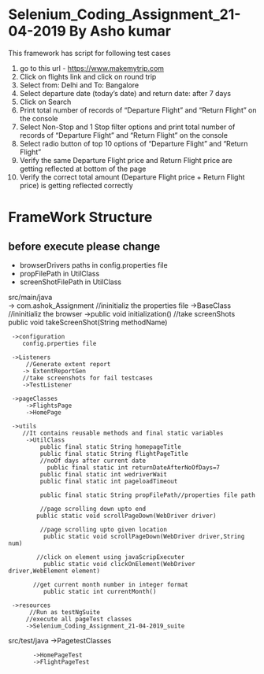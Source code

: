 # Selenium_Coding_Assignment_21-04-2019 By Asho kumar

This framework has script for following test cases

1) go to this url - https://www.makemytrip.com
2) Click on flights link and click on round trip
3) Select from: Delhi and To: Bangalore
4) Select departure date (today’s date) and return date: after 7 days 
5) Click on Search
6) Print total number of records of “Departure Flight” and “Return Flight” on the console
7) Select Non-Stop and 1 Stop filter options and print total number of records of “Departure Flight” and “Return Flight” on the console
8) Select radio button of top 10 options of “Departure Flight” and “Return Flight”
9) Verify the same Departure Flight price and Return Flight price are getting reflected at bottom of the page
10) Verify the correct total amount (Departure Flight price + Return Flight price) is getting reflected correctly

FrameWork Structure
=====================   
before execute please change 
-----------------------------
* browserDrivers paths in config.properties file
* propFilePath in UtilClass
* screenShotFilePath in UtilClass


src/main/java                                                        
-> com.ashok_Assignment
        //ininitializ the properties file
      ->BaseClass
         //ininitializ the browser
         ->public void initialization()
         //take screenShots
         public void takeScreenShot(String methodName)
         
     ->configuration
        config.prperties file
        
     ->Listeners
         //Generate extent report
        -> ExtentReportGen
        //take screenshots for fail testcases
        ->TestListener
     
     ->pageClasses
         ->FlightsPage
         ->HomePage         
    
     ->utils
        //It contains reusable methods and final static variables
         ->UtilClass
             public final static String homepageTitle
             public final static String flightPageTitle
             //noOf days after current date 
	           public final static int returnDateAfterNoOfDays=7
             public final static int wedriverWait
             public final static int pageloadTimeout
             
             public final static String propFilePath//properties file path
             
             //page scrolling down upto end
           	public static void scrollPageDown(WebDriver driver)
           
             //page scrolling upto given location
	          public static void scrollPageDown(WebDriver driver,String num)
            
            //click on element using javaScripExecuter
	          public static void clickOnElement(WebDriver driver,WebElement element)
         
           //get current month number in integer format
	          public static int currentMonth()
         
     ->resources
          //Run as testNgSuite
         //execute all pageTest classes
         ->Selenium_Coding_Assignment_21-04-2019_suite
         
  src/test/java
       ->PagetestClasses
       
           ->HomePageTest
           ->FlightPageTest
      
  
       
       
       
       
       
       
       
       
       
       
       
       
       
       
       
         
         
